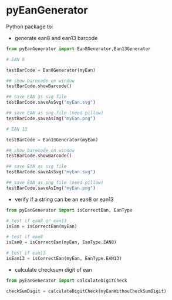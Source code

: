 # pyEanGenerator

Python package to:

- generate ean8 and ean13 barcode

````Python
from pyEanGenerator import Ean8Generator,Ean13Generator

# EAN 8

testBarCode = Ean8Generator(myEan)

## show barecode on window
testBarCode.showBarcode()

## save EAN as svg file
testBarCode.saveAsSvg("myEan.svg")

## save EAN as png file (need pillow)
testBarCode.saveAsImg("myEan.png")

# EAN 13

testBarCode = Ean13Generator(myEan)

## show barecode on window
testBarCode.showBarcode()

## save EAN as svg file
testBarCode.saveAsSvg("myEan.svg")

## save EAN as png file (need pillow)
testBarCode.saveAsImg("myEan.png")

````

- verify if a string can be an ean8 or ean13

```Python
from pyEanGenerator import isCorrectEan, EanType

# test if ean8 or ean13
isEan = isCorrectEan(myEan)

# test if ean8
isEan8 = isCorrectEan(myEan, EanType.EAN8)

# test if ean13
isEan13 = isCorrectEan(myEan, EanType.EAN13)

```

- calculate checksum digit of ean

```Python
from pyEanGenerator import calculateDigitCheck

checkSumDigit = calculateDigitCheck(myEanWithouCheckSumDigit)
```

